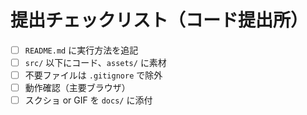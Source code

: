 # 提出チェックリスト（コード提出所）

- [ ] `README.md` に実行方法を追記
- [ ] `src/` 以下にコード、`assets/` に素材
- [ ] 不要ファイルは `.gitignore` で除外
- [ ] 動作確認（主要ブラウザ）
- [ ] スクショ or GIF を `docs/` に添付
